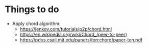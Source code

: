 Things to do
============
- Apply chord algorithm:
  - https://jenkov.com/tutorials/p2p/chord.html
  - https://en.wikipedia.org/wiki/Chord_(peer-to-peer)
  - https://pdos.csail.mit.edu/papers/ton:chord/paper-ton.pdf